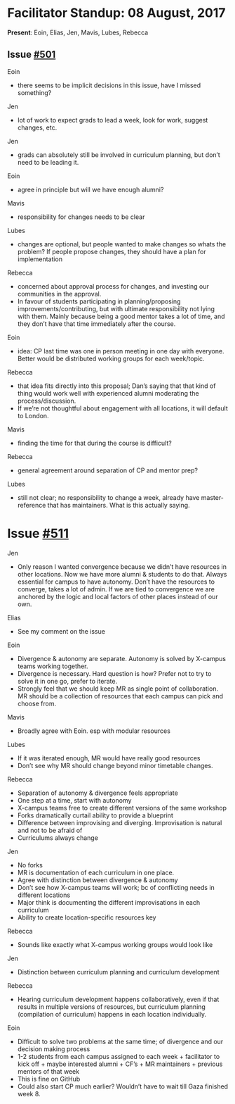 # Facilitator Standup: 08 August, 2017

**Present**: Eoin, Elias, Jen, Mavis, Lubes, Rebecca

## Issue [\#501](https://github.com/foundersandcoders/master-reference/issues/501)

Eoin
* there seems to be implicit decisions in this issue, have I missed something?

Jen
* lot of work to expect grads to lead a week, look for work, suggest changes, etc.

Jen
* grads can absolutely still be involved in curriculum planning, but don’t need to be leading it.

Eoin
* agree in principle but will we have enough alumni?

Mavis
* responsibility for changes needs to be clear

Lubes
* changes are optional, but people wanted to make changes so whats the problem? If people propose changes, they should have a plan for implementation

Rebecca
* concerned about approval process for changes, and investing our communities in the approval.
* In favour of students participating in planning/proposing improvements/contributing, but with ultimate responsibility not lying with them. Mainly because being a good mentor takes a lot of time, and they don’t have that time immediately after the course.

Eoin
* idea: CP last time was one in person meeting in one day with everyone. Better would be distributed working groups for each week/topic.

Rebecca
* that idea fits directly into this proposal; Dan’s saying that that kind of thing would work well with experienced alumni moderating the process/discussion.
* If we’re not thoughtful about engagement with all locations, it will default to London.

Mavis
* finding the time for that during the course is difficult?

Rebecca
* general agreement around separation of CP and mentor prep?

Lubes
* still not clear; no responsibility to change a week, already have master-reference that has maintainers. What is this actually saying.

# Issue [\#511](https://github.com/foundersandcoders/master-reference/issues/511)
Jen
* Only reason I wanted convergence because we didn’t have resources in other locations. Now we have more alumni & students to do that. Always essential for campus to have autonomy. Don’t have the resources to converge, takes a lot of admin. If we are tied to convergence we are anchored by the logic and local factors of other places instead of our own.

Elias
* See my comment on the issue

Eoin
* Divergence & autonomy are separate. Autonomy is solved by X-campus teams working together.
* Divergence is necessary. Hard question is how? Prefer not to try to solve it in one go, prefer to iterate.
* Strongly feel that we should keep MR as single point of collaboration. MR should be a collection of resources that each campus can pick and choose from.

Mavis
* Broadly agree with Eoin. esp with modular resources

Lubes
* If it was iterated enough, MR would have really good resources
* Don’t see why MR should change beyond minor timetable changes.

Rebecca
* Separation of autonomy & divergence feels appropriate
* One step at a time, start with autonomy
* X-campus teams free to create different versions of the same workshop
* Forks dramatically curtail ability to provide a blueprint
* Difference between improvising and diverging. Improvisation is natural and not to be afraid of
* Curriculums always change

Jen
* No forks
* MR is documentation of each curriculum in one place.
* Agree with distinction between divergence & autonomy
* Don’t see how X-campus teams will work; bc of conflicting needs in different locations
* Major think is documenting the different improvisations in each curriculum
* Ability to create location-specific resources key

Rebecca
* Sounds like exactly what X-campus working groups would look like

Jen
* Distinction between curriculum planning and curriculum development

Rebecca
* Hearing curriculum development happens collaboratively, even if that results in multiple versions of resources, but curriculum planning (compilation of curriculum) happens in each location individually.

Eoin
* Difficult to solve two problems at the same time; of divergence and our decision making process
* 1-2 students from each campus assigned to each week + facilitator to kick off + maybe interested alumni + CF’s + MR maintainers + previous mentors of that week
* This is fine on GitHub
* Could also start CP much earlier? Wouldn’t have to wait till Gaza finished week 8.
